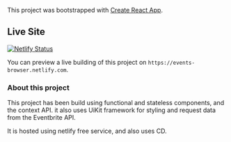 This project was bootstrapped with [Create React App](https://github.com/facebook/create-react-app).

## Live Site

[![Netlify Status](https://api.netlify.com/api/v1/badges/6428b341-0c0e-4156-8607-287e660a07dd/deploy-status)](https://app.netlify.com/sites/events-browser/deploys)

You can preview a live building of this project on `https://events-browser.netlify.com`.

### About this project

This project has been build using functional and stateless components, and the context API. it also uses UiKit framework for styling and request data from the Eventbrite API.

It is hosted using netlify free service, and also uses CD.
